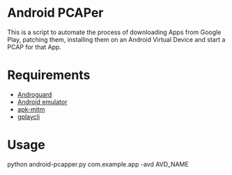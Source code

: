 # Android PCAPer
This is a script to automate the process of downloading Apps from Google Play, patching them, installing them on an Android Virtual Device and start a PCAP for that App.

# Requirements
- [Androguard](https://github.com/androguard/androguard)
- [Android emulator](https://developer.android.com/studio/run/emulator-commandline)
- [apk-mitm](https://github.com/shroudedcode/apk-mitm/)
- [gplaycli](https://github.com/besendorf/gplaycli)

# Usage
python android-pcapper.py com.example.app -avd AVD_NAME
